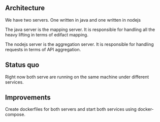 ## Architecture

We have two servers. One written in java and one written in nodejs

The java server is the mapping server. It is responsible for handling all the heavy lifting in terms of edifact mapping.

The nodejs server is the aggregation server. It is responsible for handling requests in terms of API aggregation.

## Status quo

Right now both serve are running on the same machine under different services.

## Improvements

Create dockerfiles for both servers and start both services using docker-compose.